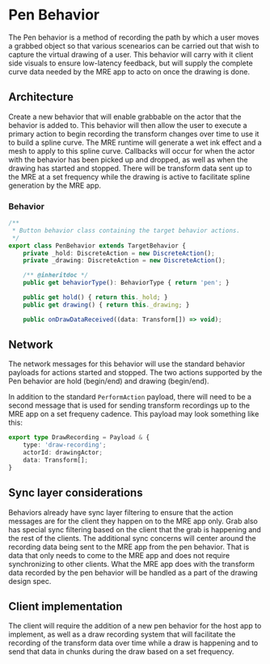 # Pen Behavior

The Pen behavior is a method of recording the path by which a user moves a grabbed object so that various scenearios 
can be carried out that wish to capture the virtual drawing of a user.  This behavior will carry with it client side visuals
to ensure low-latency feedback, but will supply the complete curve data needed by the MRE app to acto on once the drawing is done.

## Architecture

Create a new behavior that will enable grabbable on the actor that the behavior is added to.  This behavior will then allow the user
to execute a primary action to begin recording the transform changes over time to use it to build a spline curve.  The MRE runtime will
generate a wet ink effect and a mesh to apply to this spline curve.  Callbacks will occur for when the actor with the behavior has been
picked up and dropped, as well as when the drawing has started and stopped.  There will be transform data sent up to the MRE at a set 
frequency while the drawing is active to facilitate spline generation by the MRE app.

### Behavior
``` ts
/**
 * Button behavior class containing the target behavior actions.
 */
export class PenBehavior extends TargetBehavior {
	private _hold: DiscreteAction = new DiscreteAction();
	private _drawing: DiscreteAction = new DiscreteAction();

	/** @inheritdoc */
	public get behaviorType(): BehaviorType { return 'pen'; }

	public get hold() { return this._hold; }
	public get drawing() { return this._drawing; }

	public onDrawDataReceived((data: Transform[]) => void);
```

## Network

The network messages for this behavior will use the standard behavior payloads for actions started and stopped.  The two actions supported 
by the Pen behavior are hold (begin/end) and drawing (begin/end).

In addition to the standard `PerformAction` payload, there will need to be a second message that is used for sending transform recordings
up to the MRE app on a set frequeny cadence.  This payload may look something like this:

``` ts
export type DrawRecording = Payload & {
	type: 'draw-recording';
	actorId: drawingActor;
	data: Transform[];
}
```

## Sync layer considerations

Behaviors already have sync layer filtering to ensure that the action messages are for the client they happen on to the MRE app only.  Grab 
also has special sync filtering based on the client that the grab is happening and the rest of the clients.  The additional sync concerns will
center around the recording data being sent to the MRE app from the pen behavior.  That is data that only needs to come to the MRE app and does
not require synchronizing to other clients.  What the MRE app does with the transform data recorded by the pen behavior will be handled as a part
of the drawing design spec.

## Client implementation

The client will require the addition of a new pen behavior for the host app to implement, as well as a draw recording system that will facilitate
the recording of the transform data over time while a draw is happening and to send that data in chunks during the draw based on a set frequency.